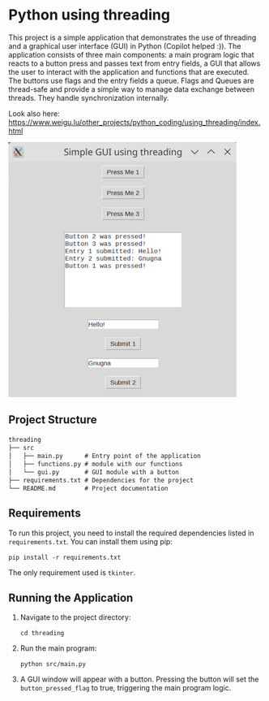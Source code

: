 # Python using threading

This project is a simple application that demonstrates the use of threading and a graphical user interface (GUI) in Python (Copilot helped :)). The application consists of three main components: a main program logic that reacts to a button press and passes text from entry fields, a GUI that allows the user to interact with the application and functions that are executed. The buttons use flags and the entry fields a queue. Flags and Queues are thread-safe and provide a simple way to manage data exchange between threads. They handle synchronization internally.

Look also here: <https://www.weigu.lu/other_projects/python_coding/using_threading/index.html>

![gui threading window](png/gui_threading_window_450.png "gui threading window")


## Project Structure

```
threading
├── src
│   ├── main.py      # Entry point of the application
│   ├── functions.py # module with our functions
│   └── gui.py       # GUI module with a button
├── requirements.txt # Dependencies for the project
└── README.md        # Project documentation
```

## Requirements

To run this project, you need to install the required dependencies listed in `requirements.txt`. You can install them using pip:

```
pip install -r requirements.txt
```

The only requirement used is `tkinter`.

## Running the Application

1. Navigate to the project directory:

   ```
   cd threading
   ```

2. Run the main program:

   ```
   python src/main.py
   ```

3. A GUI window will appear with a button. Pressing the button will set the `button_pressed_flag` to true, triggering the main program logic.